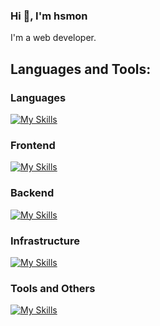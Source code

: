 ### Hi 👋, I'm hsmon
I'm a web developer.

## Languages and Tools:

### Languages
[![My Skills](https://skillicons.dev/icons?i=ts,js,nodejs,php,python,go&theme=light)](https://skillicons.dev)

### Frontend
[![My Skills](https://skillicons.dev/icons?i=pug,html,scss,css,tailwind,nextjs,react,nuxt,vue,astro,jest,vite,webpack&theme=light)](https://skillicons.dev)

### Backend
[![My Skills](https://skillicons.dev/icons?i=express,nestjs,prisma,fastapi&theme=light)](https://skillicons.dev)

### Infrastructure
[![My Skills](https://skillicons.dev/icons?i=docker,git,aws,githubactions,supabase,vercel,mysql,postgres,&theme=light)](https://skillicons.dev)

### Tools and Others
[![My Skills](https://skillicons.dev/icons?i=bash,figma,xd,ps,wordpress,&theme=light)](https://skillicons.dev)
